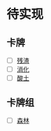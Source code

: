 # 待实现

## 卡牌

- [ ] [残渣](卡牌/残渣.md)
- [ ] [消化](卡牌/消化.md)
- [ ] [酸土](卡牌/酸土.md)

## 卡牌组

- [ ] [森林](卡牌组/森林.md)